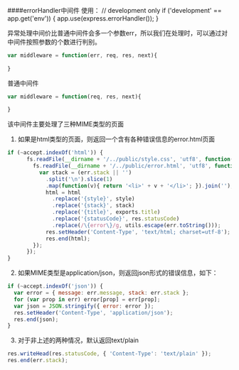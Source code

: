 ####errorHandler中间件
使用：
// development only
if ('development' == app.get('env')) {
  app.use(express.errorHandler());
}

异常处理中间价比普通中间件会多一个参数err，所以我们在处理时，可以通过对中间件按照参数的个数进行判别。
```javascript
var middleware = function(err, req, res, next){
    
}
```
普通中间件
```javascript
var middleware = function(req, res, next){
    
}
```

该中间件主要处理了三种MIME类型的页面

1. 如果是html类型的页面，则返回一个含有各种错误信息的error.html页面
```javascript
if (~accept.indexOf('html')) {
      fs.readFile(__dirname + '/../public/style.css', 'utf8', function(e, style){
        fs.readFile(__dirname + '/../public/error.html', 'utf8', function(e, html){
          var stack = (err.stack || '')
            .split('\n').slice(1)
            .map(function(v){ return '<li>' + v + '</li>'; }).join('');
            html = html
              .replace('{style}', style)
              .replace('{stack}', stack)
              .replace('{title}', exports.title)
              .replace('{statusCode}', res.statusCode)
              .replace(/\{error\}/g, utils.escape(err.toString()));
            res.setHeader('Content-Type', 'text/html; charset=utf-8');
            res.end(html);
        });
      });
}
```

2. 如果MIME类型是application/json，则返回json形式的错误信息，如下：
```javascript
if (~accept.indexOf('json')) {
  var error = { message: err.message, stack: err.stack };
  for (var prop in err) error[prop] = err[prop];
  var json = JSON.stringify({ error: error });
  res.setHeader('Content-Type', 'application/json');
  res.end(json);
}
```

3. 对于非上述的两种情况，默认返回text/plain
```javascript
res.writeHead(res.statusCode, { 'Content-Type': 'text/plain' });
res.end(err.stack);
```
